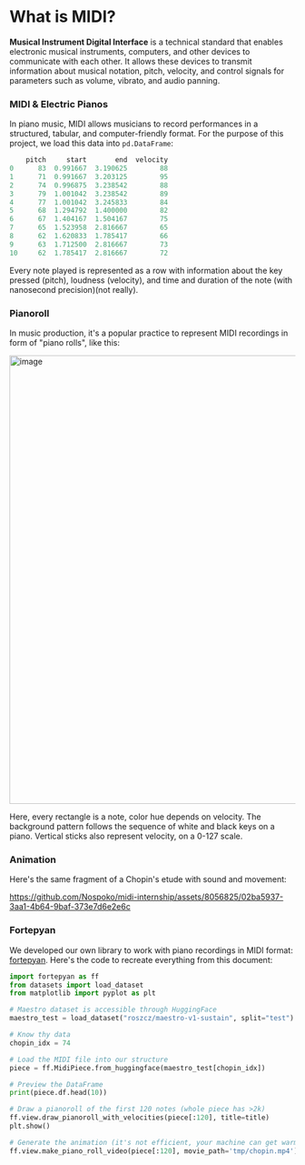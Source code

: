 # What is MIDI?

__Musical Instrument Digital Interface__ is a technical standard that enables electronic musical instruments, computers,
and other devices to communicate with each other. It allows these devices to transmit information about musical notation,
pitch, velocity, and control signals for parameters such as volume, vibrato, and audio panning.

### MIDI & Electric Pianos

In piano music, MIDI allows musicians to record performances in a structured, tabular, and computer-friendly format.
For the purpose of this project, we load this data into `pd.DataFrame`:

```java
    pitch     start       end  velocity
0      83  0.991667  3.190625        88
1      71  0.991667  3.203125        95
2      74  0.996875  3.238542        88
3      79  1.001042  3.238542        89
4      77  1.001042  3.245833        84
5      68  1.294792  1.400000        82
6      67  1.404167  1.504167        75
7      65  1.523958  2.816667        65
8      62  1.620833  1.785417        66
9      63  1.712500  2.816667        73
10     62  1.785417  2.816667        72
```

Every note played is represented as a row with information about the key pressed (pitch), loudness (velocity), and
time and duration of the note (with nanosecond precision)(not really). 

### Pianoroll

In music production, it's a popular practice to represent MIDI recordings in form of "piano rolls", like this:

<img width="789" alt="image" src="https://github.com/Nospoko/midi-internship/assets/8056825/6b8b73f0-0080-433a-861a-32fd554c098d">

Here, every rectangle is a note, color hue depends on velocity. The background pattern follows the sequence of white and black keys on a piano. Vertical sticks also represent velocity, on a 0-127 scale.

### Animation

Here's the same fragment of a Chopin's etude with sound and movement:

https://github.com/Nospoko/midi-internship/assets/8056825/02ba5937-3aa1-4b64-9baf-373e7d6e2e6c

### Fortepyan

We developed our own library to work with piano recordings in MIDI format: [fortepyan](https://github.com/nospoko/fortepyan).
Here's the code to recreate everything from this document:

```python
import fortepyan as ff
from datasets import load_dataset
from matplotlib import pyplot as plt

# Maestro dataset is accessible through HuggingFace
maestro_test = load_dataset("roszcz/maestro-v1-sustain", split="test")

# Know thy data
chopin_idx = 74

# Load the MIDI file into our structure
piece = ff.MidiPiece.from_huggingface(maestro_test[chopin_idx])

# Preview the DataFrame
print(piece.df.head(10))

# Draw a pianoroll of the first 120 notes (whole piece has >2k)
ff.view.draw_pianoroll_with_velocities(piece[:120], title=title)
plt.show()

# Generate the animation (it's not efficient, your machine can get warm)
ff.view.make_piano_roll_video(piece[:120], movie_path='tmp/chopin.mp4')
```
